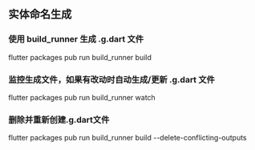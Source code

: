## 实体命名生成

### 使用 build_runner 生成 .g.dart 文件
flutter packages pub run build_runner build

### 监控生成文件，如果有改动时自动生成/更新 .g.dart 文件
flutter packages pub run build_runner watch

### 删除并重新创建.g.dart文件 
flutter packages pub run build_runner build --delete-conflicting-outputs



